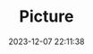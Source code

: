 ---
weight: 1
images:
- /images/edited/65.jpeg
title: Picture
date: 2023-12-07 22:11:38
tags:
- luminar
- work
---